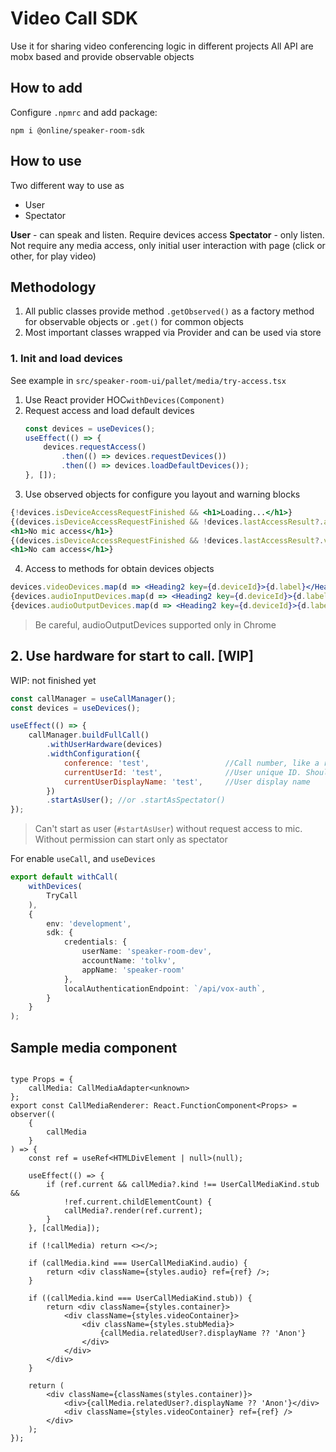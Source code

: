 # Video Call SDK

Use it for sharing video conferencing logic in different projects
All API are mobx based and provide observable objects

## How to add

Configure `.npmrc` and add package:

    npm i @online/speaker-room-sdk

## How to use

Two different way to use as
- User
- Spectator

**User** - can speak and listen. Require devices access
**Spectator** - only listen. Not require any media access, only initial user interaction with page (click or other, for play video)

## Methodology

1. All public classes provide method `.getObserved()` as a factory method for observable objects or `.get()` for common objects
2. Most important classes wrapped via Provider and can be used via store

### 1. Init and load devices

See example in `src/speaker-room-ui/pallet/media/try-access.tsx`

1. Use React provider HOC`withDevices(Component)`
2. Request access and load default devices
    ```javascript
    const devices = useDevices();
    useEffect(() => {
        devices.requestAccess()
            .then(() => devices.requestDevices())
            .then(() => devices.loadDefaultDevices());
    }, []);
    ```
3. Use observed objects for configure you layout and warning blocks
```jsx
{!devices.isDeviceAccessRequestFinished && <h1>Loading...</h1>}
{(devices.isDeviceAccessRequestFinished && !devices.lastAccessResult?.audio?.access) &&
<h1>No mic access</h1>}
{(devices.isDeviceAccessRequestFinished && !devices.lastAccessResult?.video?.access) &&
<h1>No cam access</h1>}
```
4. Access to methods for obtain devices objects
```jsx
devices.videoDevices.map(d => <Heading2 key={d.deviceId}>{d.label}</Heading2>)
{devices.audioInputDevices.map(d => <Heading2 key={d.deviceId}>{d.label}</Heading2>)}
{devices.audioOutputDevices.map(d => <Heading2 key={d.deviceId}>{d.label}</Heading2>)}
```
> Be careful, audioOutputDevices supported only in Chrome

## 2. Use hardware for start to call. [WIP]

WIP: not finished yet

```javascript
const callManager = useCallManager();
const devices = useDevices();

useEffect(() => {
    callManager.buildFullCall()
        .withUserHardware(devices)
        .widthConfiguration({
            conference: 'test',                 //Call number, like a room name for join
            currentUserId: 'test',              //User unique ID. Should be uniq in call. Prefer global uniq
            currentUserDisplayName: 'test',     //User display name
        })
        .startAsUser(); //or .startAsSpectator()
});
```
> Can't start as user (`#startAsUser`) without request access to mic. Without permission can start only as spectator

For enable `useCall`, and `useDevices`

```typescript
export default withCall(
    withDevices(
        TryCall
    ),
    {
        env: 'development',
        sdk: {
            credentials: {
                userName: 'speaker-room-dev',
                accountName: 'tolkv',
                appName: 'speaker-room'
            },
            localAuthenticationEndpoint: `/api/vox-auth`,
        }
    }
);
```

## Sample media component

```tsx

type Props = {
    callMedia: CallMediaAdapter<unknown>
};
export const CallMediaRenderer: React.FunctionComponent<Props> = observer((
    {
        callMedia
    }
) => {
    const ref = useRef<HTMLDivElement | null>(null);

    useEffect(() => {
        if (ref.current && callMedia?.kind !== UserCallMediaKind.stub &&
            !ref.current.childElementCount) {
            callMedia?.render(ref.current);
        }
    }, [callMedia]);

    if (!callMedia) return <></>;

    if (callMedia.kind === UserCallMediaKind.audio) {
        return <div className={styles.audio} ref={ref} />;
    }

    if ((callMedia.kind === UserCallMediaKind.stub)) {
        return <div className={styles.container}>
            <div className={styles.videoContainer}>
                <div className={styles.stubMedia}>
                    {callMedia.relatedUser?.displayName ?? 'Anon'}
                </div>
            </div>
        </div>
    }

    return (
        <div className={classNames(styles.container)}>
            <div>{callMedia.relatedUser?.displayName ?? 'Anon'}</div>
            <div className={styles.videoContainer} ref={ref} />
        </div>
    );
});
```